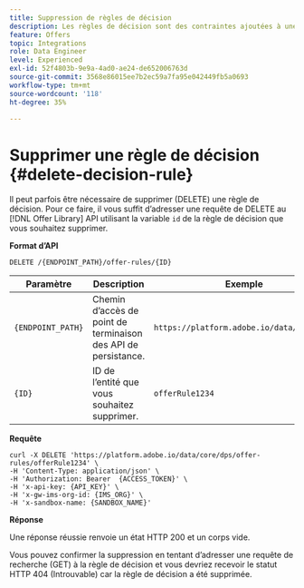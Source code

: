 ```yaml
---
title: Suppression de règles de décision
description: Les règles de décision sont des contraintes ajoutées à une offre personnalisée et appliquées à un profil pour déterminer son éligibilité.
feature: Offers
topic: Integrations
role: Data Engineer
level: Experienced
exl-id: 52f4803b-9e9a-4ad0-ae24-de652006763d
source-git-commit: 3568e86015ee7b2ec59a7fa95e042449fb5a0693
workflow-type: tm+mt
source-wordcount: '118'
ht-degree: 35%

---
```


# Supprimer une règle de décision {#delete-decision-rule}

Il peut parfois être nécessaire de supprimer (DELETE) une règle de décision. Pour ce faire, il vous suffit d’adresser une requête de DELETE au [!DNL Offer Library] API utilisant la variable `id` de la règle de décision que vous souhaitez supprimer.

**Format d’API**

```http
DELETE /{ENDPOINT_PATH}/offer-rules/{ID}
```

| Paramètre | Description | Exemple |
| --------- | ----------- | ------- |
| `{ENDPOINT_PATH}` | Chemin d’accès de point de terminaison des API de persistance. | `https://platform.adobe.io/data/core/dps` |
| `{ID}` | ID de l’entité que vous souhaitez supprimer. | `offerRule1234` |

**Requête**

```shell
curl -X DELETE 'https://platform.adobe.io/data/core/dps/offer-rules/offerRule1234' \
-H 'Content-Type: application/json' \
-H 'Authorization: Bearer  {ACCESS_TOKEN}' \
-H 'x-api-key: {API_KEY}' \
-H 'x-gw-ims-org-id: {IMS_ORG}' \
-H 'x-sandbox-name: {SANDBOX_NAME}'
```

**Réponse**

Une réponse réussie renvoie un état HTTP 200 et un corps vide.

Vous pouvez confirmer la suppression en tentant d’adresser une requête de recherche (GET) à la règle de décision et vous devriez recevoir le statut HTTP 404 (Introuvable) car la règle de décision a été supprimée.
